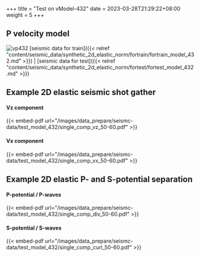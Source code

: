 +++
title = "Test on vModel-432"
date =  2023-03-28T21:29:22+08:00
weight = 5
+++

## P velocity model

![vp432](/images/data_prepare/velocity-model/vp_432.svg?width=40pc) 
[seismic data for train]({{< relref "content/seismic_data/synthetic_2d_elastic_norm/fortrain/fortrain_model_432.md" >}}) | 
[seismic data for test]({{< relref "content/seismic_data/synthetic_2d_elastic_norm/fortest/fortest_model_432.md" >}})
## Example 2D elastic seismic shot gather

#### Vz component 
{{< embed-pdf url="/images/data_prepare/seismc-data/test_model_432/single_comp_vz_50-60.pdf" >}}

#### Vx component 
{{< embed-pdf url="/images/data_prepare/seismc-data/test_model_432/single_comp_vx_50-60.pdf" >}}

## Example 2D elastic P- and S-potential separation


#### P-potential / P-waves 
{{< embed-pdf url="/images/data_prepare/seismc-data/test_model_432/single_comp_div_50-60.pdf" >}}


#### S-potential / S-waves 
{{< embed-pdf url="/images/data_prepare/seismc-data/test_model_432/single_comp_curl_50-60.pdf" >}}


